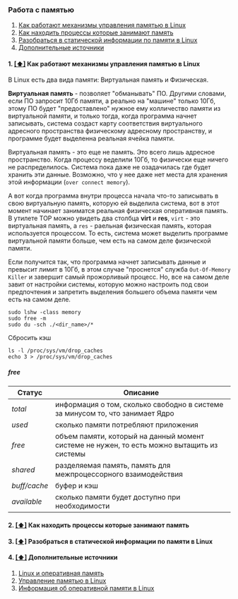 ### Работа с памятью

1. [Как работают механизмы управления памятью в Linux](#kak_rabotayut_mekhanizmy_upravleniya_pamyaty_Linux)
2. [Как находить процессы которые занимают память](#kak_nakhodit_protsessy_kotoryye_zanimayut_pamyat)
3. [Разобраться в статической информации по памяти в Linux](#razobratsya_staticheskoy_informatsii_po_pamyati) 
4. [Дополнительные источники](#recommended_sources)




#### 1. [[⬆]](#toc) <a name='kak_rabotayut_mekhanizmy_upravleniya_pamyaty_Linux'>Как работают механизмы управления памятью в Linux</a>

В Linux есть два вида памяти: Виртуальная память и Физическая. 

**Виртуальная память** - позволяет "обманывать" ПО. Другими словами, если ПО запросит 10Гб памяти, а реально на "машине" только 10Гб, этому ПО будет "предоставлено" нужное ему колличество памяти из виртуальной памяти, и только тогда, когда программа начнет записывать, система создаст карту соответствия виртуального адресного пространства физическому адресному пространству, и программе будет выделенна реальная ячейка памяти.

Виртуальная память - это еще не память. Это всего лишь адресное пространство. Когда процессу веделили 10Гб, то физически еще ничего не распределилось. Система пока даже не озадачилась где будет хранить эти данные. Возможно, что у нее даже нет места для хранения этой информации (`over connect memory`).

А вот когда программа внутри процесса начала что-то записывать в свою виртуальную память, которую ей выделила система, вот в этот момент начинает заниматся реальная физическая оперативная память. В утилете TOP можно увидеть два столбца **virt** и **res**, `virt` - это виртуальная память, а `res` - раельная физическая память, которая используется процессом. То есть, система может выделить программе виртуальной памяти больше, чем есть на самом деле физической памяти.

Если получится так, что программа начнет записывать данные и превысит лимит в 10Гб, в этом случае "проснется" служба `Out-Of-Memory Killer` и завершит самый прожорливый процесс. Но, все на самом деле завит от настройки системы, которую можно настроить под свои предпочтения и запретить выделения большего объема памяти чем есть на самом деле.

```
sudo lshw -class memory 
sudo free -m
sudo du -sch ./<dir_name>/*
```

Сбросить кэш
```
ls -l /proc/sys/vm/drop_caches
echo 3 > /proc/sys/vm/drop_caches
```

##### free

| Статус | Описание |
| ------ | -------- |
| _total_ | информация о том, сколько свободно в системе за минусом то, что занимает Ядро |
| _used_ | сколько памяти потребляют приложения |
| _free_ | объем памяти, который на данный момент системе не нужен, то есть можно вытащить из системы |
| _shared_ | разделяемая память, память для межпроцессорного взаимодействия |
| _buff/cache_ | буфер и кэш |
| _available_ | сколько памяти будет доступно при необходимости |





#### 2. [[⬆]](#toc) <a name='kak_nakhodit_protsessy_kotoryye_zanimayut_pamyat'>Как находить процессы которые занимают память</a>




#### 3. [[⬆]](#toc) <a name='razobratsya_staticheskoy_informatsii_po_pamyati'>Разобраться в статической информации по памяти в Linux</a>




#### 4. [[⬆]](#toc) <a name='recommended_sources'>Дополнительные источники</a>

1. [Linux и оперативная память](https://sysadminium.ru/adm-serv-linux-ram/)
2. [Управление памятью в Linux](https://habr.com/ru/articles/793232/)
3. [Информация об оперативной памяти в Linux](https://pingvinus.ru/note/ram-linux)
